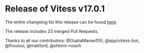 # Release of Vitess v17.0.1
The entire changelog for this release can be found [here](https://github.com/vitessio/vitess/blob/main/changelog/17.0/17.0.1/changelog.md).

The release includes 23 merged Pull Requests.

Thanks to all our contributors: @GuptaManan100, @app/vitess-bot, @frouioui, @mattlord, @shlomi-noach

